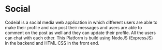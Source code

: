 # Social
Codeial is a social media web application in which different users are able to make their profile 
and can post their messages and users are able to comment on the post as well and they can update their profile.
All the users can chat with each other. This Platform is build using NodeJS (ExpressJS) in the backend and
HTML CSS in the front end.
